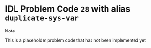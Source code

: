 # IDL Problem Code `28` with alias `duplicate-sys-var`

> [!note]
>
> This is a placeholder problem code that has not been implemented yet
